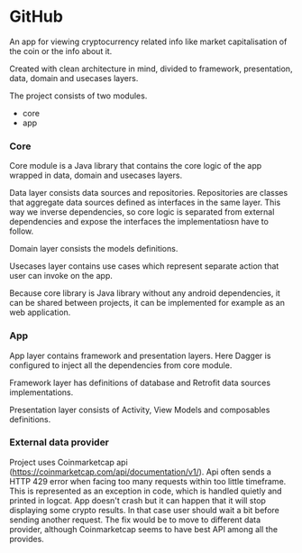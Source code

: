 
# GitHub

An app for viewing cryptocurrency related info like market capitalisation of the coin or the info about it.

Created with clean architecture in mind, divided to framework, presentation, data, domain and usecases layers.

The project consists of two modules.
- core
- app

### Core
Core module is a Java library that contains the core logic of the app wrapped in data, domain and usecases layers.

Data layer consists data sources and repositories.
Repositories are classes that aggregate data sources defined as interfaces in the same layer.
This way we inverse dependencies, so core logic is separated from external dependencies and expose the interfaces the implementatiosn have to follow.

Domain layer consists the models definitions.

Usecases layer contains use cases which represent separate action that user can invoke on the app.

Because core library is Java library without any android dependencies, it can be shared between projects, it can be implemented for example as an web application.


### App
App layer contains framework and presentation layers. Here Dagger is configured to inject all the dependencies from core module.

Framework layer has definitions of database and Retrofit data sources implementations.

Presentation layer consists of Activity, View Models and composables definitions.

### External data provider

Project uses Coinmarketcap api (https://coinmarketcap.com/api/documentation/v1/). Api often sends a HTTP 429 error when facing too many requests within too little timeframe.
This is represented as an exception in code, which is handled quietly and printed in logcat.
App doesn't crash but it can happen that it will stop displaying some crypto results. In that case user should wait a bit before sending another request.
The fix would be to move to different data provider, although Coinmarketcap seems to have best API among all the provides.
